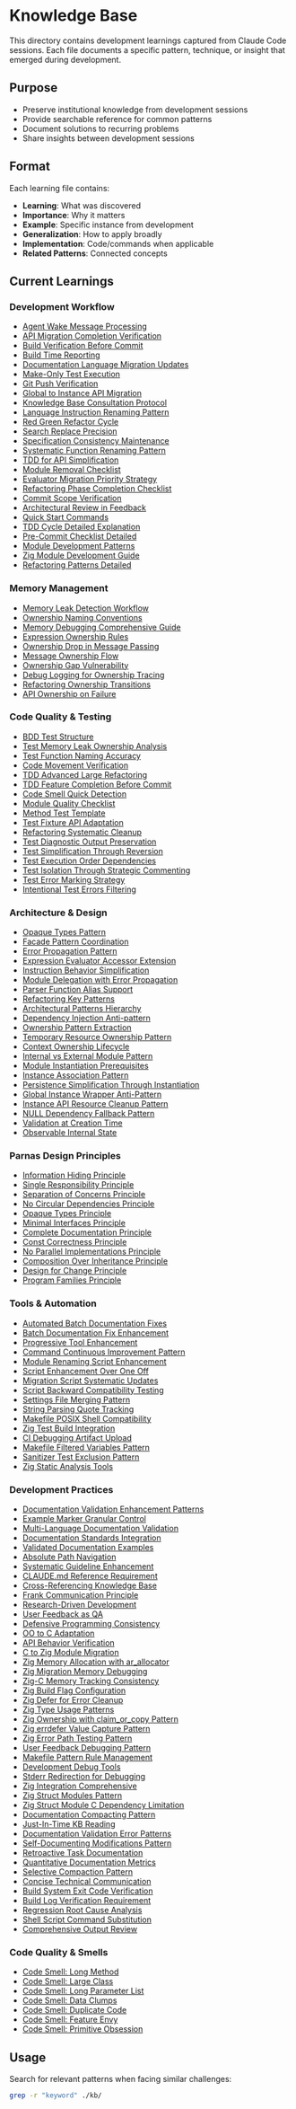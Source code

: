 # Knowledge Base

This directory contains development learnings captured from Claude Code sessions. Each file documents a specific pattern, technique, or insight that emerged during development.

## Purpose
- Preserve institutional knowledge from development sessions
- Provide searchable reference for common patterns
- Document solutions to recurring problems
- Share insights between development sessions

## Format
Each learning file contains:
- **Learning**: What was discovered
- **Importance**: Why it matters
- **Example**: Specific instance from development
- **Generalization**: How to apply broadly
- **Implementation**: Code/commands when applicable
- **Related Patterns**: Connected concepts

## Current Learnings

### Development Workflow
- [Agent Wake Message Processing](agent-wake-message-processing.md)
- [API Migration Completion Verification](api-migration-completion-verification.md)
- [Build Verification Before Commit](build-verification-before-commit.md)
- [Build Time Reporting](build-time-reporting.md)
- [Documentation Language Migration Updates](documentation-language-migration-updates.md)
- [Make-Only Test Execution](make-only-test-execution.md)
- [Git Push Verification](git-push-verification.md)
- [Global to Instance API Migration](global-to-instance-api-migration.md)
- [Knowledge Base Consultation Protocol](knowledge-base-consultation-protocol.md)
- [Language Instruction Renaming Pattern](language-instruction-renaming-pattern.md)
- [Red Green Refactor Cycle](red-green-refactor-cycle.md)
- [Search Replace Precision](search-replace-precision.md)
- [Specification Consistency Maintenance](specification-consistency-maintenance.md)
- [Systematic Function Renaming Pattern](systematic-function-renaming-pattern.md)
- [TDD for API Simplification](tdd-api-simplification.md)
- [Module Removal Checklist](module-removal-checklist.md)
- [Evaluator Migration Priority Strategy](evaluator-migration-priority-strategy.md)
- [Refactoring Phase Completion Checklist](refactoring-phase-completion-checklist.md)
- [Commit Scope Verification](commit-scope-verification.md)
- [Architectural Review in Feedback](architectural-review-in-feedback.md)
- [Quick Start Commands](quick-start-commands.md)
- [TDD Cycle Detailed Explanation](tdd-cycle-detailed-explanation.md)
- [Pre-Commit Checklist Detailed](pre-commit-checklist-detailed.md)
- [Module Development Patterns](module-development-patterns.md)
- [Zig Module Development Guide](zig-module-development-guide.md)
- [Refactoring Patterns Detailed](refactoring-patterns-detailed.md)

### Memory Management
- [Memory Leak Detection Workflow](memory-leak-detection-workflow.md)
- [Ownership Naming Conventions](ownership-naming-conventions.md)
- [Memory Debugging Comprehensive Guide](memory-debugging-comprehensive-guide.md)
- [Expression Ownership Rules](expression-ownership-rules.md)
- [Ownership Drop in Message Passing](ownership-drop-message-passing.md)
- [Message Ownership Flow](message-ownership-flow.md)
- [Ownership Gap Vulnerability](ownership-gap-vulnerability.md)
- [Debug Logging for Ownership Tracing](debug-logging-ownership-tracing.md)
- [Refactoring Ownership Transitions](refactoring-ownership-transitions.md)
- [API Ownership on Failure](api-ownership-on-failure.md)

### Code Quality & Testing
- [BDD Test Structure](bdd-test-structure.md)
- [Test Memory Leak Ownership Analysis](test-memory-leak-ownership-analysis.md)
- [Test Function Naming Accuracy](test-function-naming-accuracy.md)
- [Code Movement Verification](code-movement-verification.md)
- [TDD Advanced Large Refactoring](tdd-advanced-large-refactoring.md)
- [TDD Feature Completion Before Commit](tdd-feature-completion-before-commit.md)
- [Code Smell Quick Detection](code-smell-quick-detection.md)
- [Module Quality Checklist](module-quality-checklist.md)
- [Method Test Template](method-test-template.md)
- [Test Fixture API Adaptation](test-fixture-api-adaptation.md)
- [Refactoring Systematic Cleanup](refactoring-systematic-cleanup.md)
- [Test Diagnostic Output Preservation](test-diagnostic-output-preservation.md)
- [Test Simplification Through Reversion](test-simplification-through-reversion.md)
- [Test Execution Order Dependencies](test-execution-order-dependencies.md)
- [Test Isolation Through Strategic Commenting](test-isolation-through-commenting.md)
- [Test Error Marking Strategy](test-error-marking-strategy.md)
- [Intentional Test Errors Filtering](intentional-test-errors-filtering.md)

### Architecture & Design
- [Opaque Types Pattern](opaque-types-pattern.md)
- [Facade Pattern Coordination](facade-pattern-coordination.md)
- [Error Propagation Pattern](error-propagation-pattern.md)
- [Expression Evaluator Accessor Extension](expression-evaluator-accessor-extension.md)
- [Instruction Behavior Simplification](instruction-behavior-simplification.md)
- [Module Delegation with Error Propagation](module-delegation-error-propagation.md)
- [Parser Function Alias Support](parser-function-alias-support.md)
- [Refactoring Key Patterns](refactoring-key-patterns.md)
- [Architectural Patterns Hierarchy](architectural-patterns-hierarchy.md)
- [Dependency Injection Anti-pattern](dependency-injection-anti-pattern.md)
- [Ownership Pattern Extraction](ownership-pattern-extraction.md)
- [Temporary Resource Ownership Pattern](temporary-resource-ownership-pattern.md)
- [Context Ownership Lifecycle](context-ownership-lifecycle.md)
- [Internal vs External Module Pattern](internal-vs-external-module-pattern.md)
- [Module Instantiation Prerequisites](module-instantiation-prerequisites.md)
- [Instance Association Pattern](instance-association-pattern.md)
- [Persistence Simplification Through Instantiation](persistence-simplification-through-instantiation.md)
- [Global Instance Wrapper Anti-Pattern](global-instance-wrapper-anti-pattern.md)
- [Instance API Resource Cleanup Pattern](instance-api-resource-cleanup-pattern.md)
- [NULL Dependency Fallback Pattern](null-dependency-fallback-pattern.md)
- [Validation at Creation Time](validation-at-creation-time.md)
- [Observable Internal State](observable-internal-state.md)

### Parnas Design Principles
- [Information Hiding Principle](information-hiding-principle.md)
- [Single Responsibility Principle](single-responsibility-principle.md)
- [Separation of Concerns Principle](separation-of-concerns-principle.md)
- [No Circular Dependencies Principle](no-circular-dependencies-principle.md)
- [Opaque Types Principle](opaque-types-principle.md)
- [Minimal Interfaces Principle](minimal-interfaces-principle.md)
- [Complete Documentation Principle](complete-documentation-principle.md)
- [Const Correctness Principle](const-correctness-principle.md)
- [No Parallel Implementations Principle](no-parallel-implementations-principle.md)
- [Composition Over Inheritance Principle](composition-over-inheritance-principle.md)
- [Design for Change Principle](design-for-change-principle.md)
- [Program Families Principle](program-families-principle.md)

### Tools & Automation
- [Automated Batch Documentation Fixes](automated-batch-documentation-fixes.md)
- [Batch Documentation Fix Enhancement](batch-documentation-fix-enhancement.md)
- [Progressive Tool Enhancement](progressive-tool-enhancement.md)
- [Command Continuous Improvement Pattern](command-continuous-improvement-pattern.md)
- [Module Renaming Script Enhancement](module-renaming-script-enhancement.md)
- [Script Enhancement Over One Off](script-enhancement-over-one-off.md)
- [Migration Script Systematic Updates](migration-script-systematic-updates.md)
- [Script Backward Compatibility Testing](script-backward-compatibility-testing.md)
- [Settings File Merging Pattern](settings-file-merging-pattern.md)
- [String Parsing Quote Tracking](string-parsing-quote-tracking.md)
- [Makefile POSIX Shell Compatibility](makefile-posix-shell-compatibility.md)
- [Zig Test Build Integration](zig-test-build-integration.md)
- [CI Debugging Artifact Upload](ci-debugging-artifact-upload.md)
- [Makefile Filtered Variables Pattern](makefile-filtered-variables-pattern.md)
- [Sanitizer Test Exclusion Pattern](sanitizer-test-exclusion-pattern.md)
- [Zig Static Analysis Tools](zig-static-analysis-tools.md)

### Development Practices
- [Documentation Validation Enhancement Patterns](documentation-validation-enhancement-patterns.md)
- [Example Marker Granular Control](example-marker-granular-control.md)
- [Multi-Language Documentation Validation](multi-language-documentation-validation.md)
- [Documentation Standards Integration](documentation-standards-integration.md)
- [Validated Documentation Examples](validated-documentation-examples.md)
- [Absolute Path Navigation](absolute-path-navigation.md)
- [Systematic Guideline Enhancement](systematic-guideline-enhancement.md)
- [CLAUDE.md Reference Requirement](claude-md-reference-requirement.md)
- [Cross-Referencing Knowledge Base](cross-referencing-knowledge-base.md)
- [Frank Communication Principle](frank-communication-principle.md)
- [Research-Driven Development](research-driven-development.md)
- [User Feedback as QA](user-feedback-as-qa.md)
- [Defensive Programming Consistency](defensive-programming-consistency.md)
- [OO to C Adaptation](oo-to-c-adaptation.md)
- [API Behavior Verification](api-behavior-verification.md)
- [C to Zig Module Migration](c-to-zig-module-migration.md)
- [Zig Memory Allocation with ar_allocator](zig-memory-allocation-with-ar-allocator.md)
- [Zig Migration Memory Debugging](zig-migration-memory-debugging.md)
- [Zig-C Memory Tracking Consistency](zig-c-memory-tracking-consistency.md)
- [Zig Build Flag Configuration](zig-build-flag-configuration.md)
- [Zig Defer for Error Cleanup](zig-defer-error-cleanup-pattern.md)
- [Zig Type Usage Patterns](zig-type-usage-patterns.md)
- [Zig Ownership with claim_or_copy Pattern](zig-ownership-claim-or-copy-pattern.md)
- [Zig errdefer Value Capture Pattern](zig-errdefer-value-capture-pattern.md)
- [Zig Error Path Testing Pattern](zig-error-path-testing-pattern.md)
- [User Feedback Debugging Pattern](user-feedback-debugging-pattern.md)
- [Makefile Pattern Rule Management](makefile-pattern-rule-management.md)
- [Development Debug Tools](development-debug-tools.md)
- [Stderr Redirection for Debugging](stderr-redirection-debugging.md)
- [Zig Integration Comprehensive](zig-integration-comprehensive.md)
- [Zig Struct Modules Pattern](zig-struct-modules-pattern.md)
- [Zig Struct Module C Dependency Limitation](zig-struct-module-c-dependency-limitation.md)
- [Documentation Compacting Pattern](documentation-compacting-pattern.md)
- [Just-In-Time KB Reading](just-in-time-kb-reading.md)
- [Documentation Validation Error Patterns](documentation-validation-error-patterns.md)
- [Self-Documenting Modifications Pattern](self-documenting-modifications-pattern.md)
- [Retroactive Task Documentation](retroactive-task-documentation.md)
- [Quantitative Documentation Metrics](quantitative-documentation-metrics.md)
- [Selective Compaction Pattern](selective-compaction-pattern.md)
- [Concise Technical Communication](concise-technical-communication.md)
- [Build System Exit Code Verification](build-system-exit-code-verification.md)
- [Build Log Verification Requirement](build-log-verification-requirement.md)
- [Regression Root Cause Analysis](regression-root-cause-analysis.md)
- [Shell Script Command Substitution](shell-script-command-substitution.md)
- [Comprehensive Output Review](comprehensive-output-review.md)

### Code Quality & Smells
- [Code Smell: Long Method](code-smell-long-method.md)
- [Code Smell: Large Class](code-smell-large-class.md)
- [Code Smell: Long Parameter List](code-smell-long-parameter-list.md)
- [Code Smell: Data Clumps](code-smell-data-clumps.md)
- [Code Smell: Duplicate Code](code-smell-duplicate-code.md)
- [Code Smell: Feature Envy](code-smell-feature-envy.md)
- [Code Smell: Primitive Obsession](code-smell-primitive-obsession.md)

## Usage
Search for relevant patterns when facing similar challenges:
```bash
grep -r "keyword" ./kb/
```